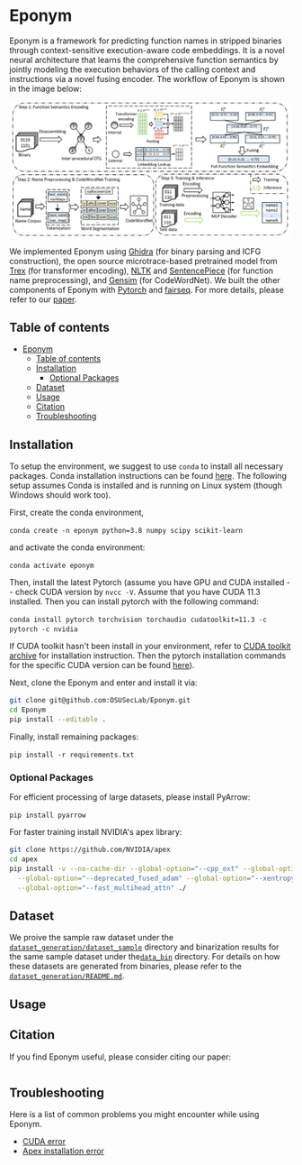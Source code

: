 # Eponym

Eponym is a framework for predicting function names in stripped binaries through context-sensitive execution-aware code embeddings. It is a novel neural architecture that learns the comprehensive function semantics by jointly modeling the execution behaviors of the calling context and instructions via a novel fusing encoder. The workflow of Eponym is shown in the image below:

<p align="center"><img src="figure/eponym_workflow.jpg" alt="workflow" width="800"></p>

We implemented Eponym using [Ghidra](https://ghidra-sre.org/) (for binary parsing and ICFG construction), the open source microtrace-based pretrained model from [Trex](https://arxiv.org/abs/2012.08680) (for transformer encoding), [NLTK](https://www.nltk.org/) and [SentencePiece](https://github.com/google/sentencepiece) (for function name preprocessing), and [Gensim](https://radimrehurek.com/gensim/models/word2vec.html) (for CodeWordNet). We built the other components of Eponym with [Pytorch](https://pytorch.org/) and [fairseq](https://github.com/facebookresearch/fairseq). For more details, please refer to our [paper]().

## Table of contents

- [Eponym](#eponym)
  - [Table of contents](#table-of-contents)
  - [Installation](#installation)
    - [Optional Packages](#optional-packages)
  - [Dataset](#dataset)
  - [Usage](#usage)
  - [Citation](#citation)
  - [Troubleshooting](#troubleshooting)

## Installation

To setup the environment, we suggest to use `conda` to install all necessary packages. Conda installation instructions can be found [here](https://docs.conda.io/projects/conda/en/latest/user-guide/install/linux.html). The following setup assumes Conda is installed and is running on Linux system (though Windows should work too).

First, create the conda environment,

`conda create -n eponym python=3.8 numpy scipy scikit-learn`

and activate the conda environment:

`conda activate eponym`

Then, install the latest Pytorch (assume you have GPU and CUDA installed -- check CUDA version by `nvcc -V`. Assume that you have CUDA 11.3 installed. Then you can install pytorch with the following command:

`conda install pytorch torchvision torchaudio cudatoolkit=11.3 -c pytorch -c nvidia`

If CUDA toolkit hasn't been install in your environment, refer to [CUDA toolkit archive](https://developer.nvidia.com/cuda-toolkit-archive) for installation instruction. Then the pytorch installation commands for the specific CUDA version can be found [here](https://pytorch.org/get-started/locally/)).

Next, clone the Eponym and enter and install it via:

```bash
git clone git@github.com:OSUSecLab/Eponym.git
cd Eponym
pip install --editable .
```

Finally, install remaining packages:

`pip install -r requirements.txt`

### Optional Packages

For efficient processing of large datasets, please install PyArrow: 

`pip install pyarrow`

For faster training install NVIDIA's apex library:

``` bash
git clone https://github.com/NVIDIA/apex
cd apex
pip install -v --no-cache-dir --global-option="--cpp_ext" --global-option="--cuda_ext" \
  --global-option="--deprecated_fused_adam" --global-option="--xentropy" \
  --global-option="--fast_multihead_attn" ./
```

## Dataset

We proive the sample raw dataset under the [`dataset_generation/dataset_sample`](dataset_generation/dataset_sample) directory and binarization results for the same sample dataset under the[`data_bin`](data_bin) directory.
For details on how these datasets are generated from binaries, please refer to the [`dataset_generation/README.md`](dataset_generation/README.md).

## Usage







## Citation

If you find Eponym useful, please consider citing our paper:

```plaintex
```

## Troubleshooting

Here is a list of common problems you might encounter while using Eponym.

- [CUDA error](#cuda-error)
- [Apex installation error](#apex-installation-error)